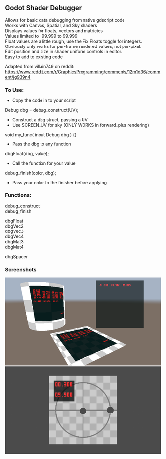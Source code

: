 ## Godot Shader Debugger
Allows for basic data debugging from native gdscript code  
Works with Canvas, Spatial, and Sky shaders  
Displays values for floats, vectors and matricies  
Values limited to -99.999 to 99.999  
Float values are a little rough, use the Fix Floats toggle for integers.  
Obviously only works for per-frame rendered values, not per-pixel.  
Edit position and size in shader uniform controls in editor.  
Easy to add to existing code  

Adapted from villain749 on reddit:  
https://www.reddit.com/r/GraphicsProgramming/comments/12m1d36/comment/jg939n4  

### To Use:
- Copy the code in to your script  
  
Debug dbg = debug_construct(UV);
- Construct a dbg struct, passing a UV
- Use SCREEN_UV for sky (ONLY WORKS in forward_plus rendering)  
  
void my_func( inout Debug dbg ) {}
- Pass the dbg to any function

dbgFloat(dbg, value);
- Call the function for your value

debug_finish(color, dbg);
- Pass your color to the finisher before applying

### Functions:
debug_construct  
debug_finish  
  
dbgFloat  
dbgVec2  
dbgVec3  
dbgVec4  
dbgMat3  
dbgMat4  
  
dbgSpacer  
  
  
### Screenshots
![DebugScreen2](DebugScreen2.png)
![DebugScreen1](DebugScreen1.gif)
